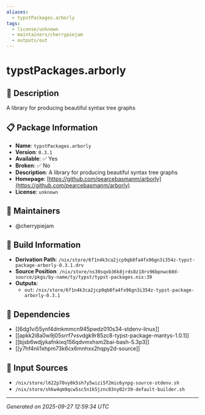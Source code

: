 ```yaml
---
aliases:
  - typstPackages.arborly
tags:
  - license/unknown
  - maintainers/cherrypiejam
  - outputs/out
---
```


# typstPackages.arborly

## 📝 Description

A library for producing beautiful syntax tree graphs

## 📋 Package Information

- **Name**: `typstPackages.arborly`
- **Version**: `0.3.1`
- **Available**: ✅ Yes
- **Broken**: ✅ No
- **Description**: A library for producing beautiful syntax tree graphs
- **Homepage**: [https://github.com/pearcebasmanm/arborly](https://github.com/pearcebasmanm/arborly)
- **License**: `unknown`
## 👥 Maintainers

- @cherrypiejam


## 🔧 Build Information

- **Derivation Path**: `/nix/store/6f1n4k3ca2jcp9qb8fa4fx96gn3i354z-typst-package-arborly-0.3.1.drv`
- **Source Position**: `/nix/store/ns30sqxb36k8jrds8z18rv96bpnwc60d-source/pkgs/by-name/ty/typst/typst-packages.nix:39`
- **Outputs**:
  - `out`:  `/nix/store/6f1n4k3ca2jcp9qb8fa4fx96gn3i354z-typst-package-arborly-0.3.1`

## 🔗 Dependencies

- [[6dg1vi55ynf4dmkmmcn945pwdz010s34-stdenv-linux]]
- [[apkk2i8a0w9j05srrf7vsvdgk9r85zc8-typst-package-mantys-1.0.1]]
- [[bjsb6wdjykafnkixq156qdvmxhsm2bai-bash-5.3p3]]
- [[y7hf4nli1xhpm73k6cx6mnhxx2hqpy2d-source]]

## 📁 Input Sources

- `/nix/store/l622p70vy8k5sh7y5wizi5f2mic6ynpg-source-stdenv.sh`
- `/nix/store/shkw4qm9qcw5sc5n1k5jznc83ny02r39-default-builder.sh`

---
*Generated on 2025-09-27 12:59:34 UTC*
